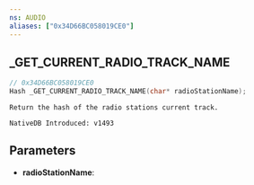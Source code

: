 ```yaml
---
ns: AUDIO
aliases: ["0x34D66BC058019CE0"]
---
```

## _GET_CURRENT_RADIO_TRACK_NAME

```c
// 0x34D66BC058019CE0
Hash _GET_CURRENT_RADIO_TRACK_NAME(char* radioStationName);
```

```
Return the hash of the radio stations current track.

NativeDB Introduced: v1493
```

## Parameters
* **radioStationName**:
